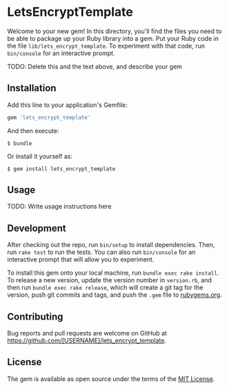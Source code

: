 # LetsEncryptTemplate

Welcome to your new gem! In this directory, you'll find the files you need to be able to package up your Ruby library into a gem. Put your Ruby code in the file `lib/lets_encrypt_template`. To experiment with that code, run `bin/console` for an interactive prompt.

TODO: Delete this and the text above, and describe your gem

## Installation

Add this line to your application's Gemfile:

```ruby
gem 'lets_encrypt_template'
```

And then execute:

    $ bundle

Or install it yourself as:

    $ gem install lets_encrypt_template

## Usage

TODO: Write usage instructions here

## Development

After checking out the repo, run `bin/setup` to install dependencies. Then, run `rake test` to run the tests. You can also run `bin/console` for an interactive prompt that will allow you to experiment.

To install this gem onto your local machine, run `bundle exec rake install`. To release a new version, update the version number in `version.rb`, and then run `bundle exec rake release`, which will create a git tag for the version, push git commits and tags, and push the `.gem` file to [rubygems.org](https://rubygems.org).

## Contributing

Bug reports and pull requests are welcome on GitHub at https://github.com/[USERNAME]/lets_encrypt_template.


## License

The gem is available as open source under the terms of the [MIT License](http://opensource.org/licenses/MIT).

